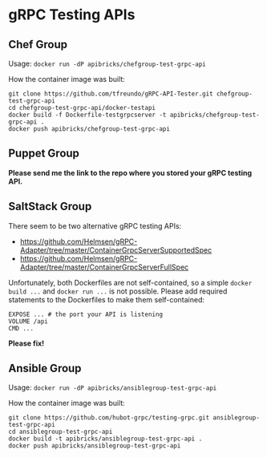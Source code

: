 # gRPC Testing APIs

## Chef Group

Usage: `docker run -dP apibricks/chefgroup-test-grpc-api`

How the container image was built:

    git clone https://github.com/tfreundo/gRPC-API-Tester.git chefgroup-test-grpc-api
    cd chefgroup-test-grpc-api/docker-testapi
    docker build -f Dockerfile-testgrpcserver -t apibricks/chefgroup-test-grpc-api .
    docker push apibricks/chefgroup-test-grpc-api



## Puppet Group

**Please send me the link to the repo where you stored your gRPC testing API.**



## SaltStack Group

There seem to be two alternative gRPC testing APIs:

* https://github.com/Helmsen/gRPC-Adapter/tree/master/ContainerGrpcServerSupportedSpec
* https://github.com/Helmsen/gRPC-Adapter/tree/master/ContainerGrpcServerFullSpec

Unfortunately, both Dockerfiles are not self-contained, so a simple `docker build ...` and `docker run ...` is not possible.
Please add required statements to the Dockerfiles to make them self-contained:

    EXPOSE ... # the port your API is listening
    VOLUME /api
    CMD ...

**Please fix!**



## Ansible Group

Usage: `docker run -dP apibricks/ansiblegroup-test-grpc-api`

How the container image was built:

    git clone https://github.com/hubot-grpc/testing-grpc.git ansiblegroup-test-grpc-api
    cd ansiblegroup-test-grpc-api
    docker build -t apibricks/ansiblegroup-test-grpc-api .
    docker push apibricks/ansiblegroup-test-grpc-api
